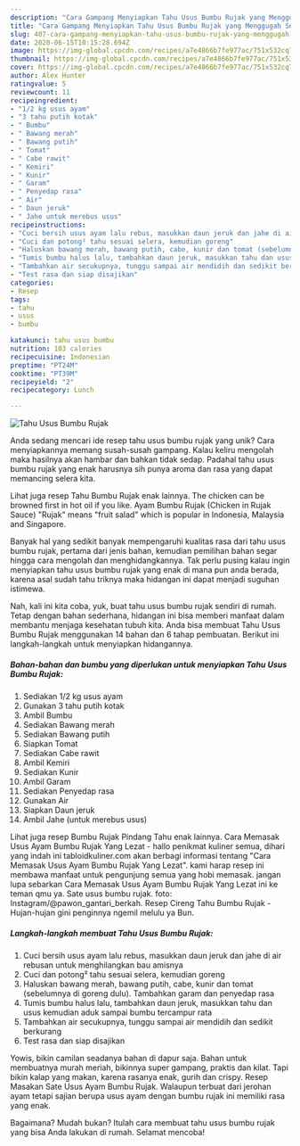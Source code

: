 ```yaml
---
description: "Cara Gampang Menyiapkan Tahu Usus Bumbu Rujak yang Menggugah Selera"
title: "Cara Gampang Menyiapkan Tahu Usus Bumbu Rujak yang Menggugah Selera"
slug: 407-cara-gampang-menyiapkan-tahu-usus-bumbu-rujak-yang-menggugah-selera
date: 2020-06-15T10:15:28.694Z
image: https://img-global.cpcdn.com/recipes/a7e4866b7fe977ac/751x532cq70/tahu-usus-bumbu-rujak-foto-resep-utama.jpg
thumbnail: https://img-global.cpcdn.com/recipes/a7e4866b7fe977ac/751x532cq70/tahu-usus-bumbu-rujak-foto-resep-utama.jpg
cover: https://img-global.cpcdn.com/recipes/a7e4866b7fe977ac/751x532cq70/tahu-usus-bumbu-rujak-foto-resep-utama.jpg
author: Alex Hunter
ratingvalue: 5
reviewcount: 11
recipeingredient:
- "1/2 kg usus ayam"
- "3 tahu putih kotak"
- " Bumbu"
- " Bawang merah"
- " Bawang putih"
- " Tomat"
- " Cabe rawit"
- " Kemiri"
- " Kunir"
- " Garam"
- " Penyedap rasa"
- " Air"
- " Daun jeruk"
- " Jahe untuk merebus usus"
recipeinstructions:
- "Cuci bersih usus ayam lalu rebus, masukkan daun jeruk dan jahe di air rebusan untuk menghilangkan bau amisnya"
- "Cuci dan potong² tahu sesuai selera, kemudian goreng"
- "Haluskan bawang merah, bawang putih, cabe, kunir dan tomat (sebelumnya di goreng dulu). Tambahkan garam dan penyedap rasa"
- "Tumis bumbu halus lalu, tambahkan daun jeruk, masukkan tahu dan usus kemudian aduk sampai bumbu tercampur rata"
- "Tambahkan air secukupnya, tunggu sampai air mendidih dan sedikit berkurang"
- "Test rasa dan siap disajikan"
categories:
- Resep
tags:
- tahu
- usus
- bumbu

katakunci: tahu usus bumbu 
nutrition: 103 calories
recipecuisine: Indonesian
preptime: "PT24M"
cooktime: "PT39M"
recipeyield: "2"
recipecategory: Lunch

---
```



![Tahu Usus Bumbu Rujak](https://img-global.cpcdn.com/recipes/a7e4866b7fe977ac/751x532cq70/tahu-usus-bumbu-rujak-foto-resep-utama.jpg)

Anda sedang mencari ide resep tahu usus bumbu rujak yang unik? Cara menyiapkannya memang susah-susah gampang. Kalau keliru mengolah maka hasilnya akan hambar dan bahkan tidak sedap. Padahal tahu usus bumbu rujak yang enak harusnya sih punya aroma dan rasa yang dapat memancing selera kita.

Lihat juga resep Tahu Bumbu Rujak enak lainnya. The chicken can be browned first in hot oil if you like. Ayam Bumbu Rujak (Chicken in Rujak Sauce) &#34;Rujak&#34; means &#34;fruit salad&#34; which is popular in Indonesia, Malaysia and Singapore.

Banyak hal yang sedikit banyak mempengaruhi kualitas rasa dari tahu usus bumbu rujak, pertama dari jenis bahan, kemudian pemilihan bahan segar hingga cara mengolah dan menghidangkannya. Tak perlu pusing kalau ingin menyiapkan tahu usus bumbu rujak yang enak di mana pun anda berada, karena asal sudah tahu triknya maka hidangan ini dapat menjadi suguhan istimewa.


Nah, kali ini kita coba, yuk, buat tahu usus bumbu rujak sendiri di rumah. Tetap dengan bahan sederhana, hidangan ini bisa memberi manfaat dalam membantu menjaga kesehatan tubuh kita. Anda bisa membuat Tahu Usus Bumbu Rujak menggunakan 14 bahan dan 6 tahap pembuatan. Berikut ini langkah-langkah untuk menyiapkan hidangannya.

<!--inarticleads1-->

##### Bahan-bahan dan bumbu yang diperlukan untuk menyiapkan Tahu Usus Bumbu Rujak:

1. Sediakan 1/2 kg usus ayam
1. Gunakan 3 tahu putih kotak
1. Ambil  Bumbu
1. Sediakan  Bawang merah
1. Sediakan  Bawang putih
1. Siapkan  Tomat
1. Sediakan  Cabe rawit
1. Ambil  Kemiri
1. Sediakan  Kunir
1. Ambil  Garam
1. Sediakan  Penyedap rasa
1. Gunakan  Air
1. Siapkan  Daun jeruk
1. Ambil  Jahe (untuk merebus usus)


Lihat juga resep Bumbu Rujak Pindang Tahu enak lainnya. Cara Memasak Usus Ayam Bumbu Rujak Yang Lezat - hallo penikmat kuliner semua, dihari yang indah ini tabloidkuliner.com akan berbagi informasi tentang &#34;Cara Memasak Usus Ayam Bumbu Rujak Yang Lezat&#34;. kami harap resep ini membawa manfaat untuk pengunjung semua yang hobi memasak. jangan lupa sebarkan Cara Memasak Usus Ayam Bumbu Rujak Yang Lezat ini ke teman qmu ya. Sate usus bumbu rujak. foto: Instagram/@pawon_gantari_berkah. Resep Cireng Tahu Bumbu Rujak - Hujan-hujan gini penginnya ngemil melulu ya Bun. 

<!--inarticleads2-->

##### Langkah-langkah membuat Tahu Usus Bumbu Rujak:

1. Cuci bersih usus ayam lalu rebus, masukkan daun jeruk dan jahe di air rebusan untuk menghilangkan bau amisnya
1. Cuci dan potong² tahu sesuai selera, kemudian goreng
1. Haluskan bawang merah, bawang putih, cabe, kunir dan tomat (sebelumnya di goreng dulu). Tambahkan garam dan penyedap rasa
1. Tumis bumbu halus lalu, tambahkan daun jeruk, masukkan tahu dan usus kemudian aduk sampai bumbu tercampur rata
1. Tambahkan air secukupnya, tunggu sampai air mendidih dan sedikit berkurang
1. Test rasa dan siap disajikan


Yowis, bikin camilan seadanya bahan di dapur saja. Bahan untuk membuatnya murah meriah, bikinnya super gampang, praktis dan kilat. Tapi bikin kalap yang makan, karena rasanya enak, gurih dan crispy. Resep Masakan Sate Usus Ayam Bumbu Rujak. Walaupun terbuat dari jerohan ayam tetapi sajian berupa usus ayam dengan bumbu rujak ini memiliki rasa yang enak. 

Bagaimana? Mudah bukan? Itulah cara membuat tahu usus bumbu rujak yang bisa Anda lakukan di rumah. Selamat mencoba!
